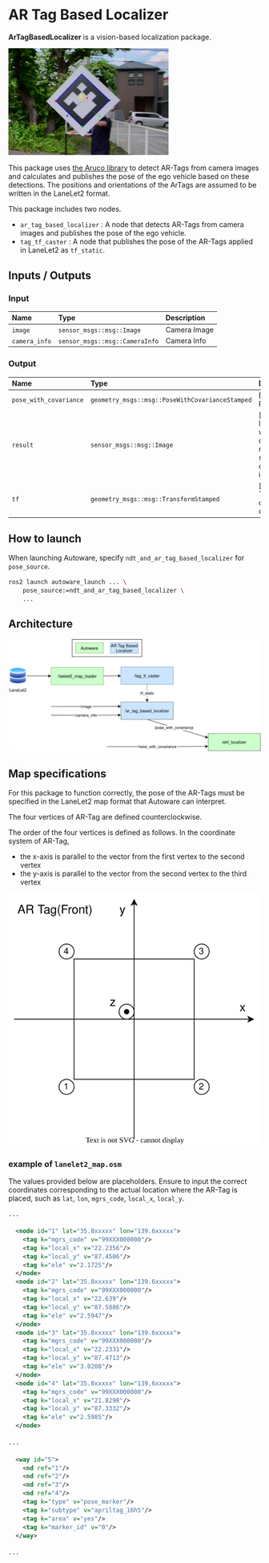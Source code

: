 # AR Tag Based Localizer

**ArTagBasedLocalizer** is a vision-based localization package.

<img src="./doc_image/ar_tag_image.png" width="320px">

This package uses [the Aruco library](https://index.ros.org/p/aruco/) to detect AR-Tags from camera images and calculates and publishes the pose of the ego vehicle based on these detections.
The positions and orientations of the ArTags are assumed to be written in the LaneLet2 format.

This package includes two nodes.

* `ar_tag_based_localizer` : A node that detects AR-Tags from camera images and publishes the pose of the ego vehicle.
* `tag_tf_caster` : A node that publishes the pose of the AR-Tags applied in LaneLet2 as `tf_static`.

## Inputs / Outputs

### Input

|Name|Type|Description|
|:---|:---|:----------|
| `image` | `sensor_msgs::msg::Image` | Camera Image |
| `camera_info` | `sensor_msgs::msg::CameraInfo` | Camera Info |

### Output

|Name|Type|Description|
|:---|:---|:----------|
| `pose_with_covariance` | `geometry_msgs::msg::PoseWithCovarianceStamped` | Estimated Pose |
| `result` | `sensor_msgs::msg::Image` | [debug topic] Image in which marker detection results are superimposed on the input image |
| `tf` | `geometry_msgs::msg::TransformStamped` | [debug topic] TF from camera to detected tag |

## How to launch

When launching Autoware, specify `ndt_and_ar_tag_based_localizer` for `pose_source`.

```bash
ros2 launch autoware_launch ... \
    pose_source:=ndt_and_ar_tag_based_localizer \
    ...
```

## Architecture

![node_diagram](./doc_image/node_diagram.drawio.svg)

## Map specifications

For this package to function correctly, the pose of the AR-Tags must be specified in the LaneLet2 map format that Autoware can interpret.

The four vertices of AR-Tag are defined counterclockwise.

The order of the four vertices is defined as follows. In the coordinate system of AR-Tag,

* the x-axis is parallel to the vector from the first vertex to the second vertex
* the y-axis is parallel to the vector from the second vertex to the third vertex

![node_diagram](./doc_image/lanelet2_data_structure.drawio.svg)

### example of `lanelet2_map.osm`

The values provided below are placeholders.
Ensure to input the correct coordinates corresponding to the actual location where the AR-Tag is placed, such as `lat`, `lon`, `mgrs_code`, `local_x`, `local_y`.

```xml
...

  <node id="1" lat="35.8xxxxx" lon="139.6xxxxx">
    <tag k="mgrs_code" v="99XXX000000"/>
    <tag k="local_x" v="22.2356"/>
    <tag k="local_y" v="87.4506"/>
    <tag k="ele" v="2.1725"/>
  </node>
  <node id="2" lat="35.8xxxxx" lon="139.6xxxxx">
    <tag k="mgrs_code" v="99XXX000000"/>
    <tag k="local_x" v="22.639"/>
    <tag k="local_y" v="87.5886"/>
    <tag k="ele" v="2.5947"/>
  </node>
  <node id="3" lat="35.8xxxxx" lon="139.6xxxxx">
    <tag k="mgrs_code" v="99XXX000000"/>
    <tag k="local_x" v="22.2331"/>
    <tag k="local_y" v="87.4713"/>
    <tag k="ele" v="3.0208"/>
  </node>
  <node id="4" lat="35.8xxxxx" lon="139.6xxxxx">
    <tag k="mgrs_code" v="99XXX000000"/>
    <tag k="local_x" v="21.8298"/>
    <tag k="local_y" v="87.3332"/>
    <tag k="ele" v="2.5985"/>
  </node>

...

  <way id="5">
    <nd ref="1"/>
    <nd ref="2"/>
    <nd ref="3"/>
    <nd ref="4"/>
    <tag k="type" v="pose_marker"/>
    <tag k="subtype" v="apriltag_16h5"/>
    <tag k="area" v="yes"/>
    <tag k="marker_id" v="0"/>
  </way>

...

```
